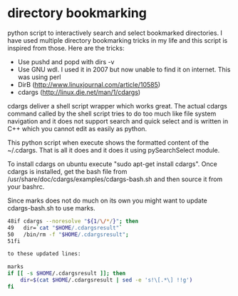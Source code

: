 directory bookmarking
=====================

python script to interactively search and select bookmarked directories. I have
used multiple directory bookmarking tricks in my life and this script is
inspired from those. Here are the tricks:

* Use pushd and popd with dirs -v
* Use GNU wdl. I used it in 2007 but now unable to find it on internet. This was using perl
* DirB (http://www.linuxjournal.com/article/10585)
* cdargs (http://linux.die.net/man/1/cdargs)

cdargs deliver a shell script wrapper which works great. The actual cdargs
command called by the shell script tries to do too much like file system
navigation and it does not support search and quick select and is written in
C++ which you cannot edit as easily as python.

This python script when execute shows the formatted content of the ~/.cdargs.
That is all it does and it does it using pySearchSelect module.

To install cdargs on ubuntu execute "sudo apt-get install cdargs". Once cdargs
is installed, get the bash file from
/usr/share/doc/cdargs/examples/cdargs-bash.sh and then source it from your
bashrc.

Since marks does not do much on its own you might want to update cdargs-bash.sh
to use marks.

```bash
48if cdargs --noresolve "${1/\/*/}"; then
49   dir=`cat "$HOME/.cdargsresult"`
50   /bin/rm -f "$HOME/.cdargsresult";
51fi

to these updated lines:

marks
if [[ -s $HOME/.cdargsresult ]]; then
    dir=$(cat $HOME/.cdargsresult | sed -e 's!\[.*\] !!g')
fi
```
